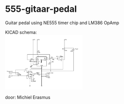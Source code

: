 # 555-gitaar-pedal
Guitar pedal using NE555 timer chip and LM386 OpAmp

KICAD schema:<br>
<img src="https://github.com/pappavis/555-gitaar-pedal/blob/main/img/555-gitaar-pedal-schema.png?raw=true" width="50%" height="50%">

door: Michiel Erasmus
